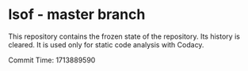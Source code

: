 # lsof - master branch

This repository contains the frozen state of the repository.
Its history is cleared. It is used only for static code
analysis with Codacy.

Commit Time: 1713889590